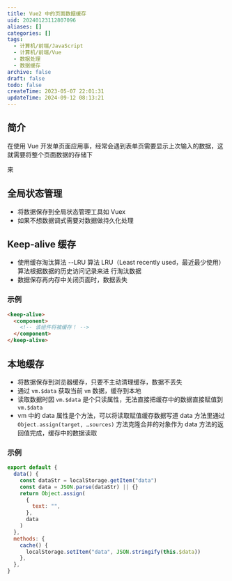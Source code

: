 ```yaml
---
title: Vue2 中的页面数据缓存
uid: 20240123112807096
aliases: []
categories: []
tags:
  - 计算机/前端/JavaScript
  - 计算机/前端/Vue
  - 数据处理
  - 数据缓存
archive: false
draft: false
todo: false
createTime: 2023-05-07 22:01:31
updateTime: 2024-09-12 08:13:21
---
```


## 简介

在使用 Vue 开发单页面应用事，经常会遇到表单页需要显示上次输入的数据，这就需要将整个页面数据的存储下

来

## 全局状态管理

- 将数据保存到全局状态管理工具如 Vuex
- 如果不想数据调式需要对数据做持久化处理

## Keep-alive 缓存

- 使用缓存淘汰算法 --LRU 算法 LRU（Least recently used，最近最少使用）算法根据数据的历史访问记录来进
  行淘汰数据
- 数据保存再内存中关闭页面时，数据丢失

### 示例

```html
<keep-alive>
  <component>
    <!-- 该组件将被缓存！ -->
  </component>
</keep-alive>
```

## 本地缓存

- 将数据保存到浏览器缓存，只要不主动清理缓存，数据不丢失
- 通过 `vm.$data` 获取当前 `vm` 数据，缓存到本地
- 读取数据时因 `vm.$data` 是个只读属性，无法直接把缓存中的数据直接赋值到 `vm.$data`
- vm 中的 data 属性是个方法，可以将读取赋值缓存数据写道 data 方法里通过
  `Object.assign(target, …sources)` 方法克隆合并的对象作为 data 方法的返回值完成，缓存中的数据读取

### 示例

```javascript
export default {
  data() {
    const dataStr = localStorage.getItem("data")
    const data = JSON.parse(dataStr) || {}
    return Object.assign(
      {
        text: "",
      },
      data
    )
  },
  methods: {
    cache() {
      localStorage.setItem("data", JSON.stringify(this.$data))
    },
  },
}
```
